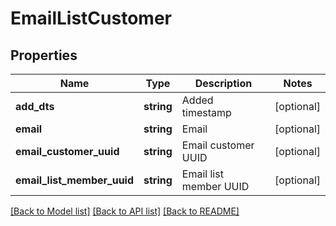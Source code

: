 # EmailListCustomer

## Properties
Name | Type | Description | Notes
------------ | ------------- | ------------- | -------------
**add_dts** | **string** | Added timestamp | [optional] 
**email** | **string** | Email | [optional] 
**email_customer_uuid** | **string** | Email customer UUID | [optional] 
**email_list_member_uuid** | **string** | Email list member UUID | [optional] 

[[Back to Model list]](../README.md#documentation-for-models) [[Back to API list]](../README.md#documentation-for-api-endpoints) [[Back to README]](../README.md)


